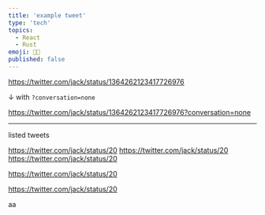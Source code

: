 ```yaml
---
title: 'example tweet'
type: 'tech'
topics:
  - React
  - Rust
emoji: 👩‍💻
published: false
---
```


https://twitter.com/jack/status/1364262123417726976

↓ with `?conversation=none`

https://twitter.com/jack/status/1364262123417726976?conversation=none

---

listed tweets

https://twitter.com/jack/status/20
https://twitter.com/jack/status/20
https://twitter.com/jack/status/20

https://twitter.com/jack/status/20

https://twitter.com/jack/status/20

aa
